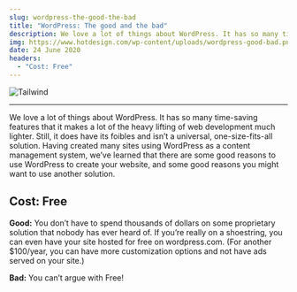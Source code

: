```yaml
---
slug: wordpress-the-good-the-bad
title: "WordPress: The good and the bad"
description: We love a lot of things about WordPress. It has so many time-saving features that it makes a lot of the heavy lifting of web development much lighter.
img: https://www.hotdesign.com/wp-content/uploads/wordpress-good-bad.png
date: 24 June 2020
headers:
  - "Cost: Free"
---
```


![Tailwind](https://www.hotdesign.com/wp-content/uploads/wordpress-good-bad.png)

---

We love a lot of things about WordPress. It has so many time-saving features that it makes a lot of the heavy lifting of web development much lighter. Still, it does have its foibles and isn’t a universal, one-size-fits-all solution. Having created many sites using WordPress as a content management system, we’ve learned that there are some good reasons to use WordPress to create your website, and some good reasons you might want to use another solution.

## Cost: Free

**Good:** You don’t have to spend thousands of dollars on some proprietary solution that nobody has ever heard of. If you’re really on a shoestring, you can even have your site hosted for free on wordpress.com. (For another $100/year, you can have more customization options and not have ads served on your site.)

**Bad:** You can’t argue with Free!

